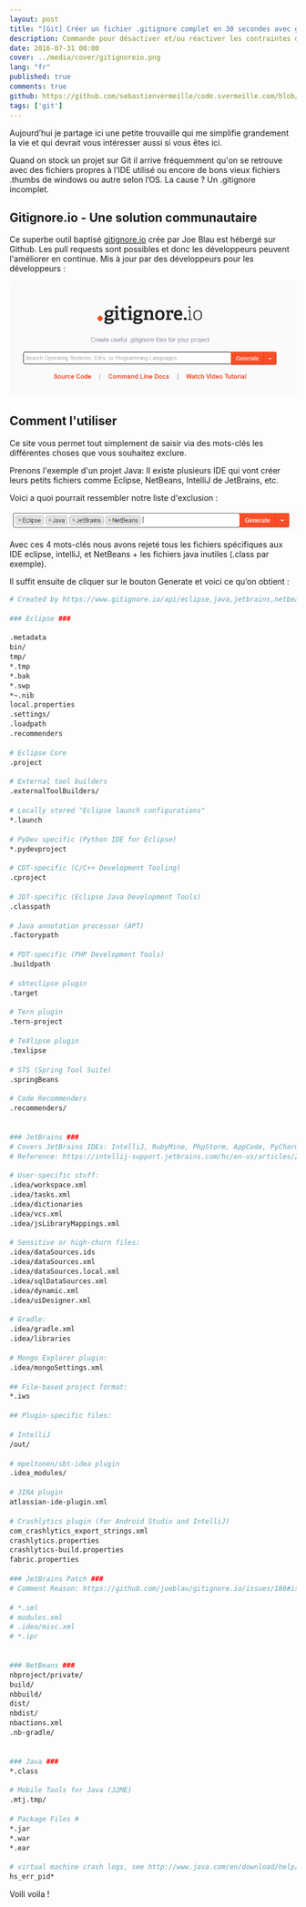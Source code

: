 ```yaml
---
layout: post
title: "[Git] Créer un fichier .gitignore complet en 30 secondes avec gitignore.io"
description: Commande pour désactiver et/ou réactiver les contraintes de clés étrangères dans une base de données MariaDB ou MySQL
date: 2016-07-31 00:00
cover: ../media/cover/gitignoreio.png
lang: "fr"
published: true
comments: true
github: https://github.com/sebastienvermeille/code.svermeille.com/blob/master/src/content/Databases/desactiver-les-foreign-keys-sur-mariadb-ou-mysql.md
tags: ['git']
---
```


Aujourd’hui je partage ici une petite trouvaille qui me simplifie grandement la vie et qui devrait vous intéresser aussi si vous êtes ici.

Quand on stock un projet sur Git il arrive fréquemment qu'on se retrouve avec des fichiers propres à l’IDE utilisé ou encore de bons vieux fichiers .thumbs de windows ou autre selon l’OS. La cause ? Un .gitignore incomplet.

Gitignore.io - Une solution communautaire
------------------------------------------
Ce superbe outil baptisé [gitignore.io](https://www.gitignore.io/) crée par Joe Blau est hébergé sur Github. Les pull requests sont possibles et 
donc les développeurs peuvent l'améliorer en continue. Mis à jour par des développeurs pour les développeurs :

![Aperçu du site gitignore.io](../media/howto/gitignore.io.png "Aperçu du site gitignore.io")

Comment l'utiliser
------------------
Ce site vous permet tout simplement de saisir via des mots-clés les différentes choses que vous souhaitez exclure.

Prenons l'exemple d'un projet Java: Il existe plusieurs IDE qui vont créer leurs petits fichiers comme Eclipse, NetBeans, IntelliJ de JetBrains, etc.

Voici a quoi pourrait ressembler notre liste d'exclusion :

![Exemple de liste d'exclusion](../media/howto/gitignore.io.samplejava.png "Exemple de liste d'exclusion")

Avec ces 4 mots-clés nous avons rejeté tous les fichiers spécifiques aux IDE eclipse, intelliJ, et NetBeans + les fichiers java inutiles (.class par exemple).

Il suffit ensuite de cliquer sur le bouton Generate et voici ce qu’on obtient :

```bash
# Created by https://www.gitignore.io/api/eclipse,java,jetbrains,netbeans

### Eclipse ###

.metadata
bin/
tmp/
*.tmp
*.bak
*.swp
*~.nib
local.properties
.settings/
.loadpath
.recommenders

# Eclipse Core
.project

# External tool builders
.externalToolBuilders/

# Locally stored "Eclipse launch configurations"
*.launch

# PyDev specific (Python IDE for Eclipse)
*.pydevproject

# CDT-specific (C/C++ Development Tooling)
.cproject

# JDT-specific (Eclipse Java Development Tools)
.classpath

# Java annotation processor (APT)
.factorypath

# PDT-specific (PHP Development Tools)
.buildpath

# sbteclipse plugin
.target

# Tern plugin
.tern-project

# TeXlipse plugin
.texlipse

# STS (Spring Tool Suite)
.springBeans

# Code Recommenders
.recommenders/


### JetBrains ###
# Covers JetBrains IDEs: IntelliJ, RubyMine, PhpStorm, AppCode, PyCharm, CLion, Android Studio and Webstorm
# Reference: https://intellij-support.jetbrains.com/hc/en-us/articles/206544839

# User-specific stuff:
.idea/workspace.xml
.idea/tasks.xml
.idea/dictionaries
.idea/vcs.xml
.idea/jsLibraryMappings.xml

# Sensitive or high-churn files:
.idea/dataSources.ids
.idea/dataSources.xml
.idea/dataSources.local.xml
.idea/sqlDataSources.xml
.idea/dynamic.xml
.idea/uiDesigner.xml

# Gradle:
.idea/gradle.xml
.idea/libraries

# Mongo Explorer plugin:
.idea/mongoSettings.xml

## File-based project format:
*.iws

## Plugin-specific files:

# IntelliJ
/out/

# mpeltonen/sbt-idea plugin
.idea_modules/

# JIRA plugin
atlassian-ide-plugin.xml

# Crashlytics plugin (for Android Studio and IntelliJ)
com_crashlytics_export_strings.xml
crashlytics.properties
crashlytics-build.properties
fabric.properties

### JetBrains Patch ###
# Comment Reason: https://github.com/joeblau/gitignore.io/issues/186#issuecomment-215987721

# *.iml
# modules.xml
# .idea/misc.xml 
# *.ipr


### NetBeans ###
nbproject/private/
build/
nbbuild/
dist/
nbdist/
nbactions.xml
.nb-gradle/


### Java ###
*.class

# Mobile Tools for Java (J2ME)
.mtj.tmp/

# Package Files #
*.jar
*.war
*.ear

# virtual machine crash logs, see http://www.java.com/en/download/help/error_hotspot.xml
hs_err_pid*
```

Voili voila !